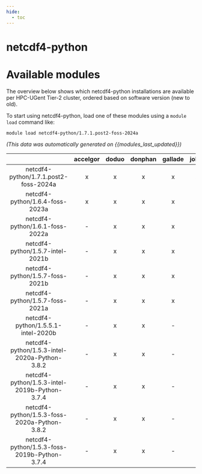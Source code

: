 ```yaml
---
hide:
  - toc
---
```


netcdf4-python
==============

# Available modules


The overview below shows which netcdf4-python installations are available per HPC-UGent Tier-2 cluster, ordered based on software version (new to old).

To start using netcdf4-python, load one of these modules using a `module load` command like:

```shell
module load netcdf4-python/1.7.1.post2-foss-2024a
```

*(This data was automatically generated on {{modules_last_updated}})*  

| |accelgor|doduo|donphan|gallade|joltik|shinx|skitty|
| :---: | :---: | :---: | :---: | :---: | :---: | :---: | :---: |
|netcdf4-python/1.7.1.post2-foss-2024a|x|x|x|x|x|x|x|
|netcdf4-python/1.6.4-foss-2023a|x|x|x|x|x|x|x|
|netcdf4-python/1.6.1-foss-2022a|-|x|x|x|-|-|-|
|netcdf4-python/1.5.7-intel-2021b|-|x|x|x|-|-|-|
|netcdf4-python/1.5.7-foss-2021b|-|x|x|x|-|-|-|
|netcdf4-python/1.5.7-foss-2021a|-|x|x|x|-|-|-|
|netcdf4-python/1.5.5.1-intel-2020b|-|x|x|-|-|-|-|
|netcdf4-python/1.5.3-intel-2020a-Python-3.8.2|-|x|x|-|-|-|-|
|netcdf4-python/1.5.3-intel-2019b-Python-3.7.4|-|x|x|-|-|-|-|
|netcdf4-python/1.5.3-foss-2020a-Python-3.8.2|-|x|x|-|-|-|-|
|netcdf4-python/1.5.3-foss-2019b-Python-3.7.4|-|x|x|-|-|-|-|
